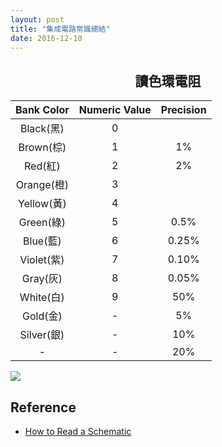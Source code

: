 ```yaml
---
layout: post
title: "集成電路常識總結"
date: 2016-12-10
---
```


## <center> 讀色環電阻 </center>

Bank Color|Numeric Value|Precision 
|:-:|:-:|:-:|
Black(黑)|0||
Brown(棕)|1|1%|
Red(紅)|2|2%|
Orange(橙)|3||
Yellow(黃)|4||
Green(綠)|5|0.5%|
Blue(藍)|6|0.25%|
Violet(紫)|7|0.10%|
Gray(灰)|8|0.05%|
White(白)|9|50%|
Gold(金)|-|5%|
Silver(銀)|-|10%|
-|-|20%|

![](https://explorerlxz.github.io/images/IC/symbols.png)

## Reference

 - [How to Read a Schematic](https://learn.sparkfun.com/tutorials/how-to-read-a-schematic)
